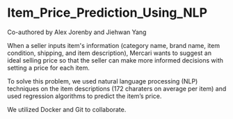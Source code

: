 # Item_Price_Prediction_Using_NLP

Co-authored by Alex Jorenby and Jiehwan Yang

When a seller inputs item's information (category name, brand name, item condition, shipping, and item description), Mercari wants to suggest an ideal selling price so that the seller can make more informed decisions with setting a price for each item.

To solve this problem, we used natural language processing (NLP) techniques on the item descriptions (172 charaters on average per item) and used regression algorithms to predict the item’s price.

We utilized Docker and Git to collaborate.
